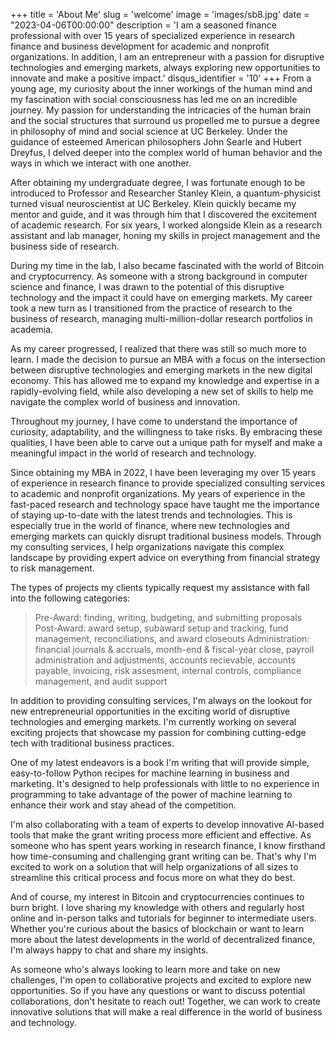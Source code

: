 +++
title = 'About Me'
slug = 'welcome'
image = 'images/sb8.jpg'
date = "2023-04-06T00:00:00"
description = 'I am a seasoned finance professional with over 15 years of specialized experience in research finance and business development for academic and nonprofit organizations. In addition, I am an entrepreneur with a passion for disruptive technologies and emerging markets, always exploring new opportunities to innovate and make a positive impact.'
disqus_identifier = '10'
+++
From a young age, my curiosity about the inner workings of the human mind and my fascination with social consciousness has led me on an incredible journey. My passion for understanding the intricacies of the human brain and the social structures that surround us propelled me to pursue a degree in philosophy of mind and social science at UC Berkeley. Under the guidance of esteemed American philosophers John Searle and Hubert Dreyfus, I delved deeper into the complex world of human behavior and the ways in which we interact with one another.

After obtaining my undergraduate degree, I was fortunate enough to be introduced to Professor and Researcher Stanley Klein, a quantum-physicist turned visual neuroscientist at UC Berkeley. Klein quickly became my mentor and guide, and it was through him that I discovered the excitement of academic research. For six years, I worked alongside Klein as a research assistant and lab manager, honing my skills in project management and the business side of research.

During my time in the lab, I also became fascinated with the world of Bitcoin and cryptocurrency. As someone with a strong background in computer science and finance, I was drawn to the potential of this disruptive technology and the impact it could have on emerging markets. My career took a new turn as I transitioned from the practice of research to the business of research, managing multi-million-dollar research portfolios in academia.

As my career progressed, I realized that there was still so much more to learn. I made the decision to pursue an MBA with a focus on the intersection between disruptive technologies and emerging markets in the new digital economy. This has allowed me to expand my knowledge and expertise in a rapidly-evolving field, while also developing a new set of skills to help me navigate the complex world of business and innovation.

Throughout my journey, I have come to understand the importance of curiosity, adaptability, and the willingness to take risks. By embracing these qualities, I have been able to carve out a unique path for myself and make a meaningful impact in the world of research and technology.

Since obtaining my MBA in 2022, I have been leveraging my over 15 years of experience in research finance to provide specialized consulting services to academic and nonprofit organizations. My years of experience in the fast-paced research and technology space have taught me the importance of staying up-to-date with the latest trends and technologies. This is especially true in the world of finance, where new technologies and emerging markets can quickly disrupt traditional business models. Through my consulting services, I help organizations navigate this complex landscape by providing expert advice on everything from financial strategy to risk management. 

The types of projects my clients typically request my assistance with fall into the following categories: 

> Pre-Award: finding, writing, budgeting, and submitting proposals
> Post-Award: award setup, subaward setup and tracking, fund management, reconciliations, and award closeouts
> Administration: financial journals & accruals, month-end & fiscal-year close, payroll administration and adjustments, accounts recievable, accounts payable, invoicing, risk assesment, internal controls, compliance management, and audit support

In addition to providing consulting services, I'm always on the lookout for new entrepreneurial opportunities in the exciting world of disruptive technologies and emerging markets. I'm currently working on several exciting projects that showcase my passion for combining cutting-edge tech with traditional business practices.

One of my latest endeavors is a book I'm writing that will provide simple, easy-to-follow Python recipes for machine learning in business and marketing. It's designed to help professionals with little to no experience in programming to take advantage of the power of machine learning to enhance their work and stay ahead of the competition.

I'm also collaborating with a team of experts to develop innovative AI-based tools that make the grant writing process more efficient and effective. As someone who has spent years working in research finance, I know firsthand how time-consuming and challenging grant writing can be. That's why I'm excited to work on a solution that will help organizations of all sizes to streamline this critical process and focus more on what they do best.

And of course, my interest in Bitcoin and cryptocurrencies continues to burn bright. I love sharing my knowledge with others and regularly host online and in-person talks and tutorials for beginner to intermediate users. Whether you're curious about the basics of blockchain or want to learn more about the latest developments in the world of decentralized finance, I'm always happy to chat and share my insights.

As someone who's always looking to learn more and take on new challenges, I'm open to collaborative projects and excited to explore new opportunities. So if you have any questions or want to discuss potential collaborations, don't hesitate to reach out! Together, we can work to create innovative solutions that will make a real difference in the world of business and technology.


